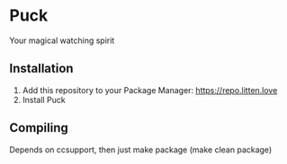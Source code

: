 # Puck
Your magical watching spirit

## Installation
1. Add this repository to your Package Manager: https://repo.litten.love
2. Install Puck

## Compiling
Depends on ccsupport, then just make package (make clean package)
